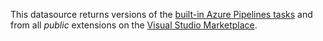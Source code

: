 This datasource returns versions of the [built-in Azure Pipelines tasks](https://docs.microsoft.com/en-us/azure/devops/pipelines/tasks/?view=azure-devops) and from all _public_ extensions on the [Visual Studio Marketplace](https://marketplace.visualstudio.com/search?target=AzureDevOps&category=Azure%20Pipelines).
